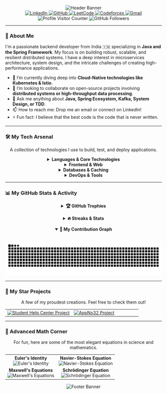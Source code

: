 <div align="center">
  <img src="https://capsule-render.vercel.app/api?type=wave&color=0:B2FEFA,100:0ED2F7&height=280&section=header&text=Ujjawal%20Vishwakarma&fontSize=70&fontColor=ffffff&animation=fadeIn&fontAlignY=35" alt="Header Banner"/>
</div>

<div align="center">
  <a href="https://www.linkedin.com/in/ujjawal-vishwakarma-aba5b6303/" target="_blank">
    <img src="https://img.shields.io/badge/LinkedIn-0A66C2?style=for-the-badge&logo=linkedin&logoColor=white" alt="LinkedIn"/>
  </a>
  <a href="https://github.com/ujjawalTHEBATMAN" target="_blank">
    <img src="https://img.shields.io/badge/GitHub-181717?style=for-the-badge&logo=github&logoColor=white" alt="GitHub"/>
  </a>
  <a href="https://leetcode.com/ujjawalMvishwakarma/" target="_blank">
    <img src="https://img.shields.io/badge/LeetCode-000000?style=for-the-badge&logo=LeetCode&logoColor=yellow" alt="LeetCode"/>
  </a>
  <a href="https://codeforces.com/profile/kriujjbhu" target="_blank">
    <img src="https://img.shields.io/badge/Codeforces-1F8ACB?style=for-the-badge&logo=Codeforces&logoColor=white" alt="Codeforces"/>
  </a>
  <a href="mailto:your-email@example.com" target="_blank">
    <img src="https://img.shields.io/badge/Gmail-D14836?style=for-the-badge&logo=gmail&logoColor=white" alt="Gmail"/>
  </a>
  <br/>
  <img src="https://komarev.com/ghpvc/?username=ujjawalTHEBATMAN&style=flat-square&color=blue" alt="Profile Visitor Counter"/>
  <img src="https://img.shields.io/github/followers/ujjawalTHEBATMAN?label=Followers&style=social" alt="GitHub Followers"/>
</div>

---

### 👋 About Me
I'm a passionate backend developer from India 🇮🇳 specializing in **Java and the Spring Framework**. My focus is on building robust, scalable, and resilient distributed systems. I have a deep interest in microservices architecture, system design, and the intricate challenges of creating high-performance applications.

-   🌱 I’m currently diving deep into **Cloud-Native technologies like Kubernetes & Istio**.
-   👯 I’m looking to collaborate on open-source projects involving **distributed systems or high-throughput data processing**.
-   💬 Ask me anything about **Java, Spring Ecosystem, Kafka, System Design, or TDD**.
-   📫 How to reach me: Drop me an email or connect on LinkedIn!
-   ⚡ Fun fact: I believe that the best code is the code that is never written.

---

### 🛠️ My Tech Arsenal
<div align="center">
  <p>A collection of technologies I use to build, test, and deploy applications.</p>
  <details>
    <summary><strong>Languages & Core Technologies</strong></summary>
    <p align="center">
      <img src="https://skillicons.dev/icons?i=java,spring,kafka,maven,git" alt="Languages & Core Technologies"/>
    </p>
  </details>
  <details>
    <summary><strong>Frontend & Web</strong></summary>
    <p align="center">
      <img src="https://skillicons.dev/icons?i=javascript,html,css,react,bootstrap" alt="Frontend & Web"/>
    </p>
  </details>
  <details>
    <summary><strong>Databases & Caching</strong></summary>
    <p align="center">
      <img src="https://skillicons.dev/icons?i=postgres,mysql,redis,mongodb" alt="Databases & Caching"/>
    </p>
  </details>
  <details>
    <summary><strong>DevOps & Tools</strong></summary>
    <p align="center">
      <img src="https://skillicons.dev/icons?i=docker,kubernetes,jenkins,postman,idea,linux" alt="DevOps & Tools"/>
    </p>
  </details>
</div>

---

### 📊 My GitHub Stats & Activity

<div align="center">
  <details>
    <summary><strong>🏆 GitHub Trophies</strong></summary>
    <br/>
    <p align="center">
      <img src="https://github-profile-trophy.vercel.app/?username=ujjawalTHEBATMAN&theme=tokyonight&no-frame=false&no-bg=true&margin-w=4" alt="GitHub Trophies" />
    </p>
  </details>
  <br/>
  <details>
    <summary><strong>🔥 Streaks & Stats</strong></summary>
    <br/>
    <p align="center">
      <img src="https://github-readme-stats.vercel.app/api?username=ujjawalTHEBATMAN&theme=tokyonight&hide_border=false&include_all_commits=true&count_private=true" alt="GitHub Stats" />
      <img src="https://github-readme-stats.vercel.app/api/top-langs/?username=ujjawalTHEBATMAN&theme=tokyonight&hide_border=false&include_all_commits=true&count_private=true&layout=compact" alt="Top Languages" />
      <img src="https://streak-stats.demolab.com?user=ujjawalTHEBATMAN&theme=tokyonight&hide_border=false" alt="GitHub Streak" />
    </p>
  </details>
  <br/>
  <details open>
    <summary><strong>🐍 My Contribution Graph</strong></summary>
    <br/>
    <p align="center">
      <img src="https://raw.githubusercontent.com/ujjawalTHEBATMAN/ujjawalTHEBATMAN/output/github-contribution-grid-snake-dark.svg" alt="Snake Contribution Graph" />
    </p>
  </details>
</div>

---

### 🚀 My Star Projects
<p align="center">A few of my proudest creations. Feel free to check them out!</p>
<table align="center" style="border: none;">
  <tr>
    <td width="50%" valign="top">
      <a href="https://github.com/ujjawalTHEBATMAN/Student-Help-Center" target="_blank">
        <img src="https://github-readme-stats.vercel.app/api/pin/?username=ujjawalTHEBATMAN&repo=Student-Help-Center&theme=tokyonight&border_color=0ED2F7" alt="Student Help Center Project"/>
      </a>
    </td>
    <td width="50%" valign="top">
      <a href="https://github.com/ujjawalTHEBATMAN/appno32" target="_blank">
        <img src="https://github-readme-stats.vercel.app/api/pin/?username=ujjawalTHEBATMAN&repo=appno32&theme=tokyonight&border_color=0ED2F7" alt="AppNo32 Project"/>
      </a>
    </td>
  </tr>
</table>

---

### 🧠 Advanced Math Corner
<div align="center">
  <p>For fun, here are some of the most elegant equations in science and mathematics.</p>
  <table align="center" style="border: none;">
    <tr>
      <td align="center">
        <b>Euler's Identity</b><br/>
        <img src="https://render.codecogs.com/svg.latex?e^{i\pi}+1=0" alt="Euler's Identity"/>
      </td>
      <td align="center">
        <b>Navier-Stokes Equation</b><br/>
        <img src="https://render.codecogs.com/svg.latex?\rho\left(\frac{\partial\mathbf{v}}{\partial t}+\mathbf{v}\cdot\nabla\mathbf{v}\right)=-\nabla p+\nabla\cdot\mathbf{T}+\mathbf{f}" alt="Navier-Stokes Equation"/>
      </td>
    </tr>
    <tr>
      <td align="center">
        <b>Maxwell's Equations</b><br/>
        <img src="https://render.codecogs.com/svg.latex?\begin{aligned}\nabla\cdot\mathbf{E}&=\frac{\rho}{\varepsilon_0}\\\nabla\cdot\mathbf{B}&=0\\\nabla\times\mathbf{E}&=-\frac{\partial\mathbf{B}}{\partial t}\\\nabla\times\mathbf{B}&=\mu_0\left(\mathbf{J}+\varepsilon_0\frac{\partial\mathbf{E}}{\partial t}\right)\end{aligned}" alt="Maxwell's Equations"/>
      </td>
      <td align="center">
        <b>Schrödinger Equation</b><br/>
        <img src="https://render.codecogs.com/svg.latex?i\hbar\frac{\partial}{\partial t}\Psi(\mathbf{r},t)=\left[-\frac{\hbar^2}{2m}\nabla^2+V(\mathbf{r},t)\right]\Psi(\mathbf{r},t)" alt="Schrödinger Equation"/>
      </td>
    </tr>
  </table>
</div>

<div align="center">
  <img src="https://capsule-render.vercel.app/api?type=waving&color=0:B2FEFA,100:0ED2F7&height=150&section=footer&text=Thanks%20for%20visiting!&fontSize=30&fontColor=ffffff" alt="Footer Banner"/>
</div>
